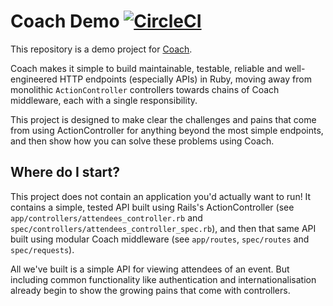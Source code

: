 # Coach Demo [![CircleCI](https://circleci.com/gh/gocardless/coach-demo.svg?style=svg&circle-token=16add89141d16a18ea566104ce62f9585e8f5e09)](https://circleci.com/gh/gocardless/coach-demo)

This repository is a demo project for [Coach](https://github.com/gocardless/coach).

Coach makes it simple to build maintainable, testable, reliable and well-engineered HTTP
endpoints (especially APIs) in Ruby, moving away from monolithic `ActionController`
controllers towards chains of Coach middleware, each with a single responsibility.

This project is designed to make clear the challenges and pains that come from using
ActionController for anything beyond the most simple endpoints, and then show how you
can solve these problems using Coach.

## Where do I start?

This project does not contain an application you'd actually want to run! It contains
a simple, tested API built using Rails's ActionController (see
`app/controllers/attendees_controller.rb` and
`spec/controllers/attendees_controller_spec.rb`), and then that same API built
using modular Coach middleware (see `app/routes`, `spec/routes` and `spec/requests`).

All we've built is a simple API for viewing attendees of an event. But including
common functionality like authentication and internationalisation already begin to show
the growing pains that come with controllers.



